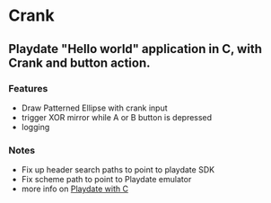 # Crank

## Playdate "Hello world" application in C, with Crank and button action.

### Features 

* Draw Patterned Ellipse with crank input
* trigger XOR mirror while A or B button is depressed
* logging
 

### Notes

* Fix up header search paths to point to playdate SDK
* Fix scheme path to point to Playdate emulator
* more info on [Playdate with C](https://sdk.play.date/inside-playdate-with-c)
